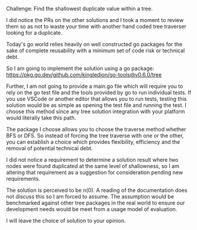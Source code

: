 Challenge: Find the shallowest duplicate value within a tree.

I did notice the PRs on the other solutions and I took a moment to review them so as not
to waste your time with another hand coded tree traverser looking for a duplicate.

Today's go world relies heavily on well constructed go packages for the sake of 
complete reusability with a minimum set of code risk or technical debt.

So I am going to implement the solution using a go package:
https://pkg.go.dev/github.com/kingledion/go-tools@v0.6.0/tree

Further, I am not going to provide a main.go file which will require you to 
rely on the go test file and the tools provided by go to run individual tests.  If you
use VSCode or another editor that allows you to run tests, testing this solution would
be as simple as opening the test file and running the test.  I choose this method since
any tree solution integration with your platform would literally take this path.

The package I choose allows you to choose the traverse method whether BFS or DFS.  So instead
of forcing the tree traverse with one or the other, you can establish a choice which provides 
flexibility, efficiency and the removal of potential technical debt.

I did not notice a requirement to determine a solution result where two nodes were found duplicated 
at the same level of shallowness, so I am altering that requirement as a suggestion for 
consideration pending new requirements.

The solution is perceived to be n(0).  A reading of the documentation does not discuss this so I am
forced to assume.  The assumption would be benchmarked against other tree packages in the real world
to ensure our development needs would be meet from a usage model of evaluation.

I will leave the choice of solution to your opinion.

